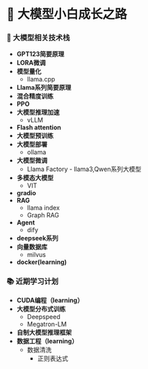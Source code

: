 # 🚀 大模型小白成长之路

### 🤖 大模型相关技术栈
- **GPT123简要原理**
- **LORA微调**
- **模型量化**
  - llama.cpp
- **Llama系列简要原理**
- **混合精度训练**
- **PPO**
- **大模型推理加速**
  - vLLM
- **Flash attention**
- **大模型预训练**
- **大模型部署**
  - ollama
- **大模型微调**
  - Llama Factory - llama3,Qwen系列大模型
- **多模态大模型**
  - VIT
- **gradio**
- **RAG**
  - llama index
  - Graph RAG
- **Agent**
  - dify
- **deepseek系列**
- **向量数据库**
  - milvus
- **docker(learning)**
### 📚 近期学习计划
- **CUDA编程（learning）**
- **大模型分布式训练**
  - Deepspeed
  - Megatron-LM
- **自制大模型推理框架**
- **数据工程（learning）**
  - 数据清洗
    - 正则表达式
